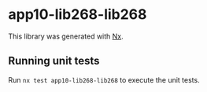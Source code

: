 # app10-lib268-lib268

This library was generated with [Nx](https://nx.dev).

## Running unit tests

Run `nx test app10-lib268-lib268` to execute the unit tests.
